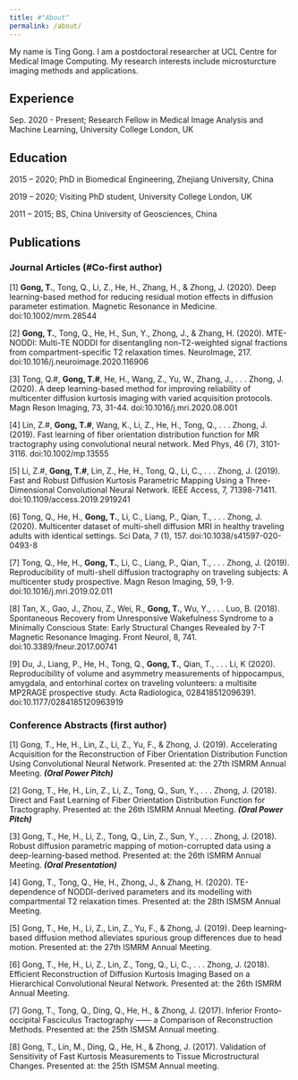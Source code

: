 ```yaml
---
title: #"About"
permalink: /about/
---
```



My name is Ting Gong. I am a postdoctoral researcher at UCL Centre for Medical Image Computing. My research interests include microsturcture imaging methods and applications.

## Experience

Sep. 2020 - Present; Research Fellow in Medical Image Analysis and Machine Learning, University College London, UK

## Education

2015 – 2020;  PhD in Biomedical Engineering, Zhejiang University, China

2019 – 2020;  Visiting PhD student, University College London, UK

2011 – 2015;  BS, China University of Geosciences, China

## Publications

### Journal Articles (#Co-first author)

[1] **Gong, T.**, Tong, Q., Li, Z., He, H., Zhang, H., & Zhong, J. (2020). Deep learning-based method for reducing residual motion effects in diffusion parameter estimation. Magnetic Resonance in Medicine. doi:10.1002/mrm.28544

[2] **Gong, T.**, Tong, Q., He, H., Sun, Y., Zhong, J., & Zhang, H. (2020). MTE-NODDI: Multi-TE NODDI for disentangling non-T2-weighted signal fractions from compartment-specific T2 relaxation times. NeuroImage, 217. doi:10.1016/j.neuroimage.2020.116906

[3] Tong, Q.#, **Gong, T.#**, He, H., Wang, Z., Yu, W., Zhang, J., . . . Zhong, J. (2020). A deep learning-based method for improving reliability of multicenter diffusion kurtosis imaging with varied acquisition protocols. Magn Reson Imaging, 73, 31-44. doi:10.1016/j.mri.2020.08.001

[4] Lin, Z.#, **Gong, T.#**, Wang, K., Li, Z., He, H., Tong, Q., . . . Zhong, J. (2019). Fast learning of fiber orientation distribution function for MR tractography using convolutional neural network. Med Phys, 46 (7), 3101-3116. doi:10.1002/mp.13555

[5] Li, Z.#, **Gong, T.#**, Lin, Z., He, H., Tong, Q., Li, C., . . . Zhong, J. (2019). Fast and Robust Diffusion Kurtosis Parametric Mapping Using a Three-Dimensional Convolutional Neural Network. IEEE Access, 7, 71398-71411. doi:10.1109/access.2019.2919241

[6] Tong, Q., He, H., **Gong, T.**, Li, C., Liang, P., Qian, T., . . . Zhong, J. (2020). Multicenter dataset of multi-shell diffusion MRI in healthy traveling adults with identical settings. Sci Data, 7 (1), 157. doi:10.1038/s41597-020-0493-8

[7] Tong, Q., He, H., **Gong, T.**, Li, C., Liang, P., Qian, T., . . . Zhong, J. (2019). Reproducibility of multi-shell diffusion tractography on traveling subjects: A multicenter study prospective. Magn Reson Imaging, 59, 1-9. doi:10.1016/j.mri.2019.02.011

[8] Tan, X., Gao, J., Zhou, Z., Wei, R., **Gong, T.**, Wu, Y., . . . Luo, B. (2018). Spontaneous Recovery from Unresponsive Wakefulness Syndrome to a Minimally Conscious State: Early Structural Changes Revealed by 7-T Magnetic Resonance Imaging. Front Neurol, 8, 741. doi:10.3389/fneur.2017.00741

[9] Du, J., Liang, P., He, H., Tong, Q., **Gong, T.**, Qian, T., . . . Li, K (2020). Reproducibility of volume and asymmetry measurements of hippocampus, amygdala, and entorhinal cortex on traveling volunteers: a multisite MP2RAGE prospective study. Acta Radiologica, 028418512096391. doi:10.1177/0284185120963919
  
### Conference Abstracts (first author)

[1] Gong, T., He, H., Lin, Z., Li, Z., Yu, F., & Zhong, J. (2019). Accelerating Acquisition for the Reconstruction of Fiber Orientation Distribution Function Using Convolutional Neural Network. Presented at: the 27th ISMRM Annual Meeting. ***(Oral Power Pitch)***

[2] Gong, T., He, H., Lin, Z., Li, Z., Tong, Q., Sun, Y., . . . Zhong, J. (2018). Direct and Fast Learning of Fiber Orientation Distribution Function for Tractography. Presented at: the 26th ISMRM Annual Meeting. ***(Oral Power Pitch)***

[3] Gong, T., He, H., Li, Z., Tong, Q., Lin, Z., Sun, Y., . . . Zhong, J. (2018). Robust diffusion parametric mapping of motion-corrupted data using a deep-learning-based method. Presented at: the 26th ISMRM Annual Meeting. ***(Oral Presentation)***

[4] Gong, T., Tong, Q., He, H., Zhong, J., & Zhang, H. (2020). TE-dependence of NODDI-derived parameters and its modelling with compartmental T2 relaxation times. Presented at: the 28th ISMSM Annual Meeting.

[5] Gong, T., He, H., Li, Z., Lin, Z., Yu, F., & Zhong, J. (2019). Deep learning-based diffusion method alleviates spurious group differences due to head motion. Presented at: the 27th ISMRM Annual Meeting.

[6] Gong, T., He, H., Li, Z., Lin, Z., Tong, Q., Li, C., . . . Zhong, J. (2018). Efficient Reconstruction of Diffusion Kurtosis Imaging Based on a Hierarchical Convolutional Neural Network. Presented at: the 26th ISMRM Annual Meeting.

[7] Gong, T., Tong, Q., Ding, Q., He, H., & Zhong, J. (2017). Inferior Fronto-occipital Fasciculus Tractography —— a Comparison of Reconstruction Methods. Presented at: the 25th ISMSM Annual meeting.

[8] Gong, T., Lin, M., Ding, Q., He, H., & Zhong, J. (2017). Validation of Sensitivity of Fast Kurtosis Measurements to Tissue Microstructural Changes. Presented at: the 25th ISMSM Annual meeting.

